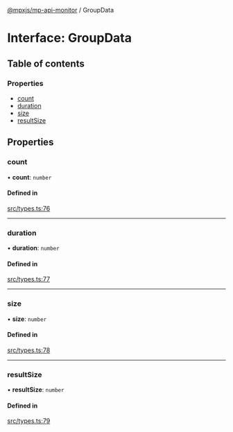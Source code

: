 [@mpxjs/mp-api-monitor](../index.md) / GroupData

# Interface: GroupData

## Table of contents

### Properties

- [count](GroupData.md#count)
- [duration](GroupData.md#duration)
- [size](GroupData.md#size)
- [resultSize](GroupData.md#resultsize)

## Properties

### count

• **count**: `number`

#### Defined in

[src/types.ts:76](https://github.com/mpx-ecology/mp-api-monitor/blob/008278c/src/types.ts#L76)

___

### duration

• **duration**: `number`

#### Defined in

[src/types.ts:77](https://github.com/mpx-ecology/mp-api-monitor/blob/008278c/src/types.ts#L77)

___

### size

• **size**: `number`

#### Defined in

[src/types.ts:78](https://github.com/mpx-ecology/mp-api-monitor/blob/008278c/src/types.ts#L78)

___

### resultSize

• **resultSize**: `number`

#### Defined in

[src/types.ts:79](https://github.com/mpx-ecology/mp-api-monitor/blob/008278c/src/types.ts#L79)
